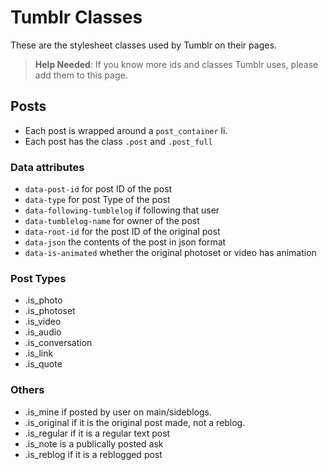 # Tumblr Classes

These are the stylesheet classes used by Tumblr on their pages.

> **Help Needed**: If you know more ids and classes Tumblr uses, please add them to this page.

## Posts

* Each post is wrapped around a `post_container` li.
* Each post has the class `.post` and `.post_full`

### Data attributes

* `data-post-id` for post ID of the post
* `data-type` for post Type of the post
* `data-following-tumblelog` if following that user
* `data-tumblelog-name` for owner of the post
* `data-root-id` for the post ID of the original post
* `data-json` the contents of the post in json format
* `data-is-animated` whether the original photoset or video has animation

### Post Types

* .is_photo
* .is_photoset
* .is_video
* .is_audio
* .is_conversation
* .is_link
* .is_quote

### Others

* .is_mine if posted by user on main/sideblogs.
* .is_original if it is the original post made, not a reblog.
* .is_regular if it is a regular text post
* .is_note is a publically posted ask
* .is_reblog if it is a reblogged post
